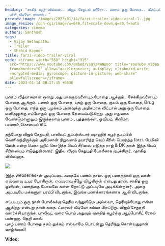 ```yaml
---
heading: "சாகித் கபூர் வில்லன்.. விஜய் சேதுபதி ஹீரோ.. பணம் ஒரு போதை.. மிரட்டல்
  பர்சி வீடியோ வைரல். "
preview_image: /images/2023/01/14/farzi-trailer-video-viral-1-.jpg
image_resize: /cdn-cgi/image/w=640,fit=scale-down,q=80,f=auto
categories: cinema
authors: Santhosh
tags:
  - Vijay Sethupathi
  - Trailer
  - Shahid Kapoor
title: farzi-video-trailer-viral
code: <iframe width="560" height="315"
  src="https://www.youtube.com/embed/V6OjsKWNB0o" title="YouTube video player"
  frameborder="0" allow="accelerometer; autoplay; clipboard-write;
  encrypted-media; gyroscope; picture-in-picture; web-share"
  allowfullscreen></iframe>
date: 2023-01-14 08:27:45 +0530
---
```

பணம் வித்யாசமான ஒன்று அது பாக்குறவனையும் போதை ஆக்கும்.. சேக்கிறவனையும் போதை ஆக்கும். பணம் ஒரு போதை, புகழ் ஒரு போதை, குலம் ஒரு போதை, Drug ஒரு போதை, எந்த ஒரு பழக்கம் அளவுக்கு அதிகமாக விட்டால் அது ஒரு போதை. மனிதனுக்கு எப்போதும் ஓரு போதை தேவைப்படுகிறது. அது எதுவாக வேண்டுமானாலும் இருக்கலாம் பணம் , புத்தகங்கள், ஓவியம், சினிமா. பயணம்,மொபைல் etc.

தற்போது விஜய் சேதுபதி, பாலிவுட் சூப்பர்ஸ்டார் ஷாஹித் கபூர் நடிப்பில் வெளிவந்திருக்கும் அமேசான் நிறுவனம் தயாரித்த வெப் சீரிஸ் பெயர்த்த farzi. பேமிலி மேன் என்ற மெகா ஹிட் கொடுத்த வெப் சீரிஸை எடுத்த ராஜ் & DK தான் இந்த வெப் சீரிஸையும் எடுத்துள்ளனர். இதில் விஜய் சேதுபதி போலீசாக நடிக்கிறார், ஷாகித் வில்லனாக.

![](/images/2023/01/14/farzi-trailer-video-viral-2-.jpg)

இந்த webseries-ன் அடிப்படை கதையே பணம் தான். ஒரு பணத்தால் ஒரு வான் எவ்வளவு உயர போகிறான், எவ்வளவு கீழே விழுகிறான் என்பது தான். சாகித் ஒரு ஓவியன், பணத்தை போலவே கள்ள நோட்டு அப்படியே அடிக்கின்றனர். அதை அப்படியே மக்களுள் பரப்பி விடறாங்க, இவங்க பணக்காரங்களாக ஆகி விடறாங்க. 

எப்படியும் ஒரு நாள் போலீசுக்கு தெரிய வந்துவிடும் அல்லவா, தெரியும்போது என்ன ஆகிறது என்பது தான் கதை. ட்ரைலர் வீடியோ சும்மா மிரட்டுது. விஜய் சேதுரதி வளர்ச்சி பாருங்க, பாலிவுட் வரை பொய் அதுவும் ஷாகித் கபூர்க்கு ஆப்போசிட் ரோல் பண்றாரு. தெறி மாஸ்.\
புகழ்
பணம் போதை
சுகம் துக்கம் எல்லாமே
பொய்ன்னு 
தெரிந்து கொள்வதுதான்
வாழ்க்கை!!

**V﻿ideo:**